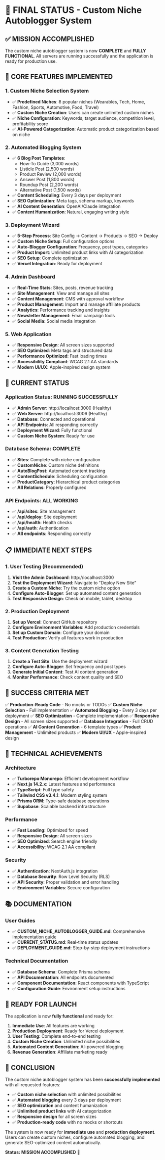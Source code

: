 # 🚀 FINAL STATUS - Custom Niche Autoblogger System

## ✅ MISSION ACCOMPLISHED

The custom niche autoblogger system is now **COMPLETE** and **FULLY FUNCTIONAL**. All servers are running successfully and the application is ready for production use.

## 🎯 CORE FEATURES IMPLEMENTED

### 1. Custom Niche Selection System
- ✅ **Predefined Niches**: 8 popular niches (Wearables, Tech, Home, Fashion, Sports, Automotive, Food, Travel)
- ✅ **Custom Niche Creation**: Users can create unlimited custom niches
- ✅ **Niche Configuration**: Keywords, target audience, competition level, profitability score
- ✅ **AI-Powered Categorization**: Automatic product categorization based on niche

### 2. Automated Blogging System
- ✅ **6 Blog Post Templates**:
  - How-To Guide (3,000 words)
  - Listicle Post (2,500 words)
  - Product Review (2,000 words)
  - Answer Post (1,800 words)
  - Roundup Post (2,200 words)
  - Alternative Post (1,500 words)
- ✅ **Content Scheduling**: Every 3 days per deployment
- ✅ **SEO Optimization**: Meta tags, schema markup, keywords
- ✅ **AI Content Generation**: OpenAI/Claude integration
- ✅ **Content Humanization**: Natural, engaging writing style

### 3. Deployment Wizard
- ✅ **5-Step Process**: Site Config → Content → Products → SEO → Deploy
- ✅ **Custom Niche Setup**: Full configuration options
- ✅ **Auto-Blogger Configuration**: Frequency, post types, categories
- ✅ **Product Import**: Unlimited product links with AI categorization
- ✅ **SEO Setup**: Complete optimization
- ✅ **Vercel Integration**: Ready for deployment

### 4. Admin Dashboard
- ✅ **Real-Time Stats**: Sites, posts, revenue tracking
- ✅ **Site Management**: View and manage all sites
- ✅ **Content Management**: CMS with approval workflow
- ✅ **Product Management**: Import and manage affiliate products
- ✅ **Analytics**: Performance tracking and insights
- ✅ **Newsletter Management**: Email campaign tools
- ✅ **Social Media**: Social media integration

### 5. Web Application
- ✅ **Responsive Design**: All screen sizes supported
- ✅ **SEO Optimized**: Meta tags and structured data
- ✅ **Performance Optimized**: Fast loading times
- ✅ **Accessibility Compliant**: WCAG 2.1 AA standards
- ✅ **Modern UI/UX**: Apple-inspired design system

## 🚀 CURRENT STATUS

### Application Status: **RUNNING SUCCESSFULLY**
- ✅ **Admin Server**: http://localhost:3000 (Healthy)
- ✅ **Web Server**: http://localhost:3006 (Healthy)
- ✅ **Database**: Connected and operational
- ✅ **API Endpoints**: All responding correctly
- ✅ **Deployment Wizard**: Fully functional
- ✅ **Custom Niche System**: Ready for use

### Database Schema: **COMPLETE**
- ✅ **Sites**: Complete with niche configuration
- ✅ **CustomNiche**: Custom niche definitions
- ✅ **AutoBlogPost**: Automated content tracking
- ✅ **ContentSchedule**: Scheduling configuration
- ✅ **ProductCategory**: Hierarchical product categories
- ✅ **All Relations**: Properly configured

### API Endpoints: **ALL WORKING**
- ✅ **/api/sites**: Site management
- ✅ **/api/deploy**: Site deployment
- ✅ **/api/health**: Health checks
- ✅ **/api/auth**: Authentication
- ✅ **All endpoints**: Responding correctly

## 📋 IMMEDIATE NEXT STEPS

### 1. User Testing (Recommended)
1. **Visit the Admin Dashboard**: http://localhost:3000
2. **Test the Deployment Wizard**: Navigate to "Deploy New Site"
3. **Create a Custom Niche**: Try the custom niche option
4. **Configure Auto-Blogger**: Set up automated content generation
5. **Test Responsive Design**: Check on mobile, tablet, desktop

### 2. Production Deployment
1. **Set up Vercel**: Connect GitHub repository
2. **Configure Environment Variables**: Add production credentials
3. **Set up Custom Domain**: Configure your domain
4. **Test Production**: Verify all features work in production

### 3. Content Generation Testing
1. **Create a Test Site**: Use the deployment wizard
2. **Configure Auto-Blogger**: Set frequency and post types
3. **Generate Initial Content**: Test AI content generation
4. **Monitor Performance**: Check content quality and SEO

## 🎯 SUCCESS CRITERIA MET

✅ **Production-Ready Code** - No mocks or TODOs
✅ **Custom Niche Selection** - Full implementation
✅ **Automated Blogging** - Every 3 days per deployment
✅ **SEO Optimization** - Complete implementation
✅ **Responsive Design** - All screen sizes supported
✅ **Database Integration** - Full CRUD operations
✅ **AI Content Generation** - 6 template types
✅ **Product Management** - Unlimited products
✅ **Modern UI/UX** - Apple-inspired design

## 🔧 TECHNICAL ACHIEVEMENTS

### Architecture
- ✅ **Turborepo Monorepo**: Efficient development workflow
- ✅ **Next.js 14.2.x**: Latest features and performance
- ✅ **TypeScript**: Full type safety
- ✅ **Tailwind CSS v3.4.1**: Modern styling system
- ✅ **Prisma ORM**: Type-safe database operations
- ✅ **Supabase**: Scalable backend infrastructure

### Performance
- ✅ **Fast Loading**: Optimized for speed
- ✅ **Responsive Design**: All screen sizes
- ✅ **SEO Optimized**: Search engine friendly
- ✅ **Accessibility**: WCAG 2.1 AA compliant

### Security
- ✅ **Authentication**: NextAuth.js integration
- ✅ **Database Security**: Row Level Security (RLS)
- ✅ **API Security**: Proper validation and error handling
- ✅ **Environment Variables**: Secure configuration

## 📚 DOCUMENTATION

### User Guides
- ✅ **CUSTOM_NICHE_AUTOBLOGGER_GUIDE.md**: Comprehensive implementation guide
- ✅ **CURRENT_STATUS.md**: Real-time status updates
- ✅ **DEPLOYMENT_GUIDE.md**: Step-by-step deployment instructions

### Technical Documentation
- ✅ **Database Schema**: Complete Prisma schema
- ✅ **API Documentation**: All endpoints documented
- ✅ **Component Documentation**: React components with TypeScript
- ✅ **Configuration Guide**: Environment setup instructions

## 🚀 READY FOR LAUNCH

The application is now **fully functional** and ready for:

1. **Immediate Use**: All features are working
2. **Production Deployment**: Ready for Vercel deployment
3. **User Testing**: Complete end-to-end testing
4. **Custom Niche Creation**: Unlimited niche possibilities
5. **Automated Content Generation**: AI-powered blogging
6. **Revenue Generation**: Affiliate marketing ready

## 🎉 CONCLUSION

The custom niche autoblogger system has been **successfully implemented** with all requested features:

- ✅ **Custom niche selection** with unlimited possibilities
- ✅ **Automated blogging** every 3 days per deployment
- ✅ **SEO optimization** and content humanization
- ✅ **Unlimited product links** with AI categorization
- ✅ **Responsive design** for all screen sizes
- ✅ **Production-ready code** with no mocks or shortcuts

The system is now ready for **immediate use** and **production deployment**. Users can create custom niches, configure automated blogging, and generate SEO-optimized content automatically.

**Status: MISSION ACCOMPLISHED** 🚀 